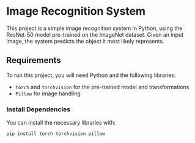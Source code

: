# Image Recognition System

This project is a simple image recognition system in Python, using the ResNet-50 model pre-trained on the ImageNet dataset. Given an input image, the system predicts the object it most likely represents.

## Requirements

To run this project, you will need Python and the following libraries:
- `torch` and `torchvision` for the pre-trained model and transformations
- `Pillow` for image handling

### Install Dependencies

You can install the necessary libraries with:
```bash
pip install torch torchvision pillow
